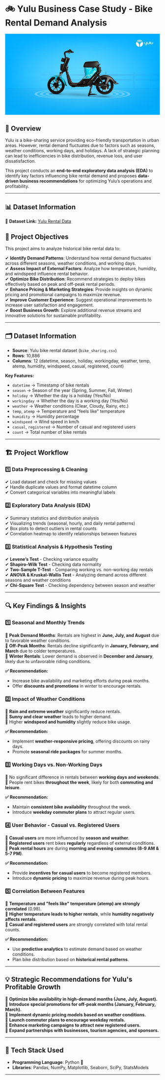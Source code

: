# 🚲 Yulu Business Case Study - Bike Rental Demand Analysis

![Yulu Banner](image.png)


## 📖 Overview  
Yulu is a bike-sharing service providing eco-friendly transportation in urban areas. However, rental demand fluctuates due to factors such as seasons, weather conditions, working days, and holidays. A lack of strategic planning can lead to inefficiencies in bike distribution, revenue loss, and user dissatisfaction.  

This project conducts an **end-to-end exploratory data analysis (EDA)** to identify key factors influencing bike rental demand and proposes **data-driven business recommendations** for optimizing Yulu’s operations and profitability.  

---
## 📊 **Dataset Information**  
📌 **Dataset Link:** [Yulu Rental Data](https://drive.google.com/file/d/1VHaryJdgXdb88lMUCYTm-_FfvGqp0SPM/view?usp=drive_link)  

## 🎯 **Project Objectives**  
This project aims to analyze historical bike rental data to:  

✔ **Identify Demand Patterns**: Understand how rental demand fluctuates across different seasons, weather conditions, and working days.  
✔ **Assess Impact of External Factors**: Analyze how temperature, humidity, and windspeed influence rental behavior.  
✔ **Optimize Bike Distribution**: Recommend strategies to deploy bikes effectively based on peak and off-peak rental periods.  
✔ **Enhance Pricing & Marketing Strategies**: Provide insights on dynamic pricing and promotional campaigns to maximize revenue.  
✔ **Improve Customer Experience**: Suggest operational improvements to increase user satisfaction and engagement.  
✔ **Boost Business Growth**: Explore additional revenue streams and innovative solutions for sustainable profitability.  

---

## 🗂 **Dataset Information**  
- **Source**: Yulu bike rental dataset (`bike_sharing.csv`)  
- **Rows**: 10,886  
- **Columns**: 12 (datetime, season, holiday, workingday, weather, temp, atemp, humidity, windspeed, casual, registered, count)  

**Key Features:**  
- `datetime` → Timestamp of bike rentals  
- `season` → Season of the year (Spring, Summer, Fall, Winter)  
- `holiday` → Whether the day is a holiday (Yes/No)  
- `workingday` → Whether the day is a working day (Yes/No)  
- `weather` → Weather conditions (Clear, Cloudy, Rainy, etc.)  
- `temp`, `atemp` → Temperature and "feels like" temperature  
- `humidity` → Humidity percentage  
- `windspeed` → Wind speed in km/h  
- `casual`, `registered` → Number of casual and registered users  
- `count` → Total number of bike rentals  

---

## 🏗 **Project Workflow**  

### 1️⃣ **Data Preprocessing & Cleaning**  
✔ Load dataset and check for missing values  
✔ Handle duplicate values and format datetime column  
✔ Convert categorical variables into meaningful labels  

### 2️⃣ **Exploratory Data Analysis (EDA)**  
✔ Summary statistics and distribution analysis  
✔ Visualizing trends (seasonal, hourly, and daily rental patterns)  
✔ Box plots to detect outliers in rental counts  
✔ Correlation heatmap to identify relationships between features  

### 3️⃣ **Statistical Analysis & Hypothesis Testing**  
✔ **Levene’s Test** - Checking variance equality  
✔ **Shapiro-Wilk Test** - Checking data normality  
✔ **Two-Sample T-Test** - Comparing working vs. non-working day rentals  
✔ **ANOVA & Kruskal-Wallis Test** - Analyzing demand across different seasons and weather conditions  
✔ **Chi-Square Test** - Checking dependency between season and weather  

---

## 🔍 **Key Findings & Insights**  

### **1️⃣ Seasonal and Monthly Trends**  
📌 **Peak Demand Months**: Rentals are highest in **June, July, and August** due to favorable weather conditions.  
📌 **Off-Peak Months**: Rentals decline significantly in **January, February, and March** due to colder temperatures.  
📌 **Winter Rentals**: Lower demand is observed in **December and January**, likely due to unfavorable riding conditions.  

**✅ Recommendation:**  
- Increase bike availability and marketing efforts during peak months.  
- Offer **discounts and promotions** in winter to encourage rentals.  

### **2️⃣ Impact of Weather Conditions**  
📌 **Rain and extreme weather** significantly reduce rentals.  
📌 **Sunny and clear weather** leads to higher demand.  
📌 Higher **windspeed and humidity** slightly reduce bike usage.  

**✅ Recommendation:**  
- Implement **weather-responsive pricing**, offering discounts on rainy days.  
- Promote **seasonal ride packages** for summer months.  

### **3️⃣ Working Days vs. Non-Working Days**  
📌 No significant difference in rentals between **working days and weekends**.  
📌 People rent bikes **throughout the week**, likely for both **commuting and leisure**.  

**✅ Recommendation:**  
- Maintain **consistent bike availability** throughout the week.  
- Introduce **weekday commuter plans** to attract regular users.  

### **4️⃣ User Behavior - Casual vs. Registered Users**  
📌 **Casual users** are more influenced by **season and weather**.  
📌 **Registered users** rent bikes **regularly** regardless of external conditions.  
📌 **Peak rental hours** are during **morning and evening commutes (8-9 AM & 5-7 PM)**.  

**✅ Recommendation:**  
- Provide **incentives for casual users** to become registered members.  
- Introduce **dynamic pricing** to maximize revenue during peak hours.  

### **5️⃣ Correlation Between Features**  
📌 **Temperature and "feels like" temperature (atemp) are strongly correlated** (0.98).  
📌 **Higher temperature leads to higher rentals**, while **humidity negatively affects rentals**.  
📌 **Casual and registered users** are strongly correlated with total rental counts.  

**✅ Recommendation:**  
- Use **predictive analytics** to estimate demand based on weather conditions.  
- Plan bike distribution based on **historical rental patterns**.  

---

## 💡 **Strategic Recommendations for Yulu's Profitable Growth**  

📌 **Optimize bike availability in high-demand months (June, July, August).**  
📌 **Introduce special promotions for off-peak months (January, February, March).**  
📌 **Implement dynamic pricing models based on weather conditions.**  
📌 **Launch commuter plans to encourage weekday rentals.**  
📌 **Enhance marketing campaigns to attract new registered users.**  
📌 **Expand partnerships with businesses, tourism agencies, and sponsors.**  

---

## 🔧 **Tech Stack Used**  
- **Programming Language**: Python 🐍  
- **Libraries**: Pandas, NumPy, Matplotlib, Seaborn, SciPy, StatsModels  

---


